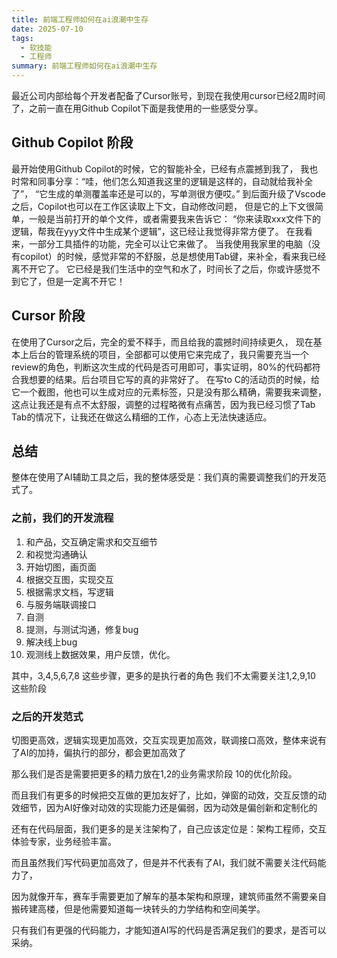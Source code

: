 ```yaml
---
title: 前端工程师如何在ai浪潮中生存
date: 2025-07-10
tags:
  - 软技能
  - 工程师
summary: 前端工程师如何在ai浪潮中生存
---
```


最近公司内部给每个开发者配备了Cursor账号，到现在我使用cursor已经2周时间了，之前一直在用Github Copilot下面是我使用的一些感受分享。

## Github Copilot 阶段
最开始使用Github Copilot的时候，它的智能补全，已经有点震撼到我了，
我也时常和同事分享：“哇，他们怎么知道我这里的逻辑是这样的，自动就给我补全了”，
“它生成的单测覆盖率还是可以的，写单测很方便哎。”
到后面升级了Vscode之后，Copilot也可以在工作区读取上下文，自动修改问题，
但是它的上下文很简单，一般是当前打开的单个文件，或者需要我来告诉它：
“你来读取xxx文件下的逻辑，帮我在yyy文件中生成某个逻辑”，这已经让我觉得非常方便了。
在我看来，一部分工具插件的功能，完全可以让它来做了。
当我使用我家里的电脑（没有copilot）的时候，感觉非常的不舒服，总是想使用Tab键，来补全，看来我已经离不开它了。
它已经是我们生活中的空气和水了，时间长了之后，你或许感觉不到它了，但是一定离不开它！

## Cursor 阶段
在使用了Cursor之后，完全的爱不释手，而且给我的震撼时间持续更久，
现在基本上后台的管理系统的项目，全部都可以使用它来完成了，我只需要充当一个review的角色，判断这次生成的代码是否可用即可，事实证明，80%的代码都符合我想要的结果。后台项目它写的真的非常好了。
在写to C的活动页的时候，给它一个截图，他也可以生成对应的元素标签，只是没有那么精确，需要我来调整，这点让我还是有点不太舒服，调整的过程略微有点痛苦，因为我已经习惯了Tab Tab的情况下，让我还在做这么精细的工作，心态上无法快速适应。

## 总结
整体在使用了AI辅助工具之后，我的整体感受是：我们真的需要调整我们的开发范式了。

### 之前，我们的开发流程
1. 和产品，交互确定需求和交互细节
2. 和视觉沟通确认
3. 开始切图，画页面
4. 根据交互图，实现交互
5. 根据需求文档，写逻辑
6. 与服务端联调接口
7. 自测
8. 提测，与测试沟通，修复bug
9. 解决线上bug
10. 观测线上数据效果，用户反馈，优化。

其中，3,4,5,6,7,8 这些步骤，更多的是执行者的角色
我们不太需要关注1,2,9,10 这些阶段

### 之后的开发范式
切图更高效，逻辑实现更加高效，交互实现更加高效，联调接口高效，整体来说有了AI的加持，偏执行的部分，都会更加高效了

那么我们是否是需要把更多的精力放在1,2的业务需求阶段 10的优化阶段。

而且我们有更多的时候把交互做的更加友好了，比如，弹窗的动效，交互反馈的动效细节，因为AI好像对动效的实现能力还是偏弱，因为动效是偏创新和定制化的

还有在代码层面，我们更多的是关注架构了，自己应该定位是：架构工程师，交互体验专家，业务经验丰富。

而且虽然我们写代码更加高效了，但是并不代表有了AI，我们就不需要关注代码能力了，

因为就像开车，赛车手需要更加了解车的基本架构和原理，建筑师虽然不需要亲自搬砖建高楼，但是他需要知道每一块转头的力学结构和空间美学。

只有我们有更强的代码能力，才能知道AI写的代码是否满足我们的要求，是否可以采纳。
